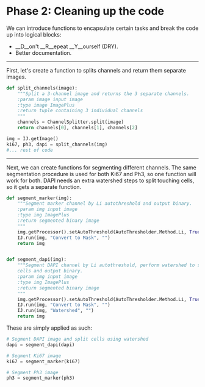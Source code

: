 # Phase 2: Cleaning up the code

We can introduce functions to encapsulate certain tasks and break the code up into logical blocks:

- __D__on't __R__epeat __Y__ourself (DRY).
- Better documentation.

---
First, let's create a function to splits channels and return them separate images.

```python
def split_channels(image):
    """Split a 3-channel image and returns the 3 separate channels.
    :param image input image
    :type image ImagePlus
    :return tuple containing 3 individual channels
    """
    channels = ChannelSplitter.split(image)
    return channels[0], channels[1], channels[2]

img = IJ.getImage()
ki67, ph3, dapi = split_channels(img)
#... rest of code
```

---
Next, we can create functions for segmenting different channels. The same segmentation procedure is used for both Ki67 and Ph3, so one function will work for both. DAPI needs an extra watershed steps to split touching cells, so it gets a separate function.

```python
def segment_marker(img):
    """Segment marker channel by Li autothreshold and output binary.
    :param img input image
    :type img ImagePlus
    :return segmented binary image
    """
    img.getProcessor().setAutoThreshold(AutoThresholder.Method.Li, True)
    IJ.run(img, "Convert to Mask", "")
    return img


def segment_dapi(img):
    """Segment DAPI channel by Li autothreshold, perform watershed to split
    cells and output binary.
    :param img input image
    :type img ImagePlus
    :return segmented binary image
    """
    img.getProcessor().setAutoThreshold(AutoThresholder.Method.Li, True)
    IJ.run(img, "Convert to Mask", "")
    IJ.run(img, "Watershed", "")
    return img
```

These are simply applied as such:

```python
# Segment DAPI image and split cells using watershed
dapi = segment_dapi(dapi)

# Segment Ki67 image
ki67 = segment_marker(ki67)

# Segment Ph3 image
ph3 = segment_marker(ph3)
```

